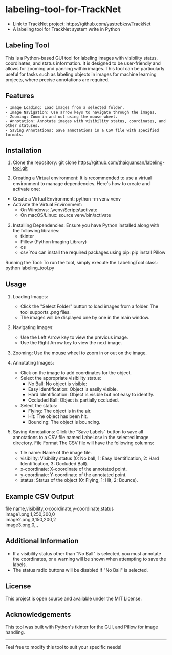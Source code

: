 # labeling-tool-for-TrackNet
- Link to TrackNet project: https://github.com/yastrebksv/TrackNet
- A labeling tool for TrackNet system write in Python
## Labeling Tool
This is a Python-based GUI tool for labeling images with visibility status, coordinates, and status information. It is designed to be user-friendly and allows for zooming and panning within images. This tool can be particularly useful for tasks such as labeling objects in images for machine learning projects, where precise annotations are required.

## Features
    - Image Loading: Load images from a selected folder.
    - Image Navigation: Use arrow keys to navigate through the images.
    - Zooming: Zoom in and out using the mouse wheel.
    - Annotation: Annotate images with visibility status, coordinates, and other statuses.
    - Saving Annotations: Save annotations in a CSV file with specified formats.

## Installation
1. Clone the repository:
git clone https://github.com/thaiquansan/labeling-tool.git

2. Creating a Virtual environment:
It is recommended to use a virtual environment to manage dependencies. Here's how to create and activate one:
- Create a Virtual Environment:
    python -m venv venv
- Activate the Virtual Environment:
    + On Windows: .\venv\Scripts\activate
    + On macOS/Linux: source venv/bin/activate

3. Installing Dependencies: Ensure you have Python installed along with the following libraries:
    - tkinter
    - Pillow (Python Imaging Library)
    - os
    - csv
You can install the required packages using pip:
pip install Pillow

Running the Tool:
To run the tool, simply execute the LabelingTool class:
    python labeling_tool.py

## Usage
1. Loading Images:
    - Click the "Select Folder" button to load images from a folder. The tool supports .png files.
    - The images will be displayed one by one in the main window.
2. Navigating Images:
    - Use the Left Arrow key to view the previous image.
    - Use the Right Arrow key to view the next image.
3. Zooming:
    Use the mouse wheel to zoom in or out on the image. 

4. Annotating Images:
    - Click on the image to add coordinates for the object.
    - Select the appropriate visibility status:
        + No Ball: No object is visible:
        + Easy Identification: Object is easily visible.
        + Hard Identification: Object is visible but not easy to identify.
        + Occluded Ball: Object is partially occluded.
    - Select the status:
        + Flying: The object is in the air.
        + Hit: The object has been hit.
        + Bouncing: The object is bouncing.

5. Saving Annotations:
Click the "Save Labels" button to save all annotations to a CSV file named Label.csv in the selected image directory.
File Format
The CSV file will have the following columns:
    - file name: Name of the image file.
    - visibility: Visibility status (0: No ball, 1: Easy Identification, 2: Hard Identification, 3: Occluded Ball).
    - x-coordinate: X-coordinate of the annotated point.
    - y-coordinate: Y-coordinate of the annotated point.
    - status: Status of the object (0: Flying, 1: Hit, 2: Bounce).

## Example CSV Output
file name,visibility,x-coordinate,y-coordinate,status  
image1.png,1,250,300,0  
image2.png,3,150,200,2  
image3.png,0,,,  

## Additional Information
- If a visibility status other than "No Ball" is selected, you must annotate the coordinates, or a warning will be shown when attempting to save the labels.
- The status radio buttons will be disabled if "No Ball" is selected.

## License
This project is open source and available under the MIT License.

## Acknowledgements
This tool was built with Python's tkinter for the GUI, and Pillow for image handling.

---------------------------------------------------------------------------------------------------

Feel free to modify this tool to suit your specific needs!
